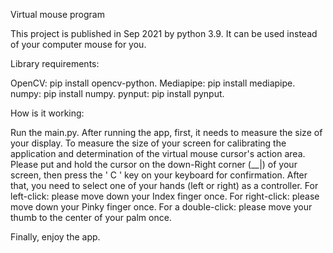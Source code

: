 Virtual mouse program

This project is published in Sep 2021 by python 3.9. It can be used instead of your computer mouse for you.

Library requirements: 

OpenCV: pip install opencv-python.
Mediapipe: pip install mediapipe.
numpy: pip install numpy.
pynput: pip install pynput.

How is it working:

Run the main.py.
After running the app, first, it needs to measure the size of your display.
To measure the size of your screen for calibrating the application and determination of the virtual mouse cursor's action area. Please put and hold the cursor on the down-Right corner (__|) of your screen, then press the ' C ' key on your keyboard for confirmation.
After that, you need to select one of your hands (left or right) as a controller.
For left-click: please move down your Index finger once.
For right-click: please move down your Pinky finger once.
For a double-click: please move your thumb to the center of your palm once.

Finally, enjoy the app.

